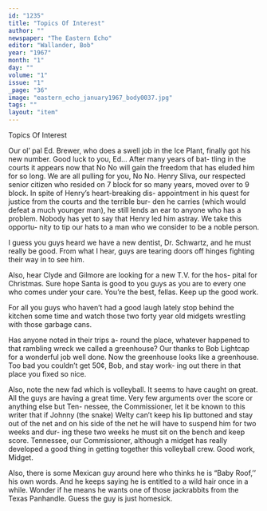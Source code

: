 ```yaml
---
id: "1235"
title: "Topics Of Interest"
author: ""
newspaper: "The Eastern Echo"
editor: "Wallander, Bob"
year: "1967"
month: "1"
day: ""
volume: "1"
issue: "1"
_page: "36"
image: "eastern_echo_january1967_body0037.jpg"
tags: ""
layout: "item"
---
```

Topics Of Interest

Our ol’ pal Ed. Brewer, who does
a swell job in the Ice Plant, finally
got his new number. Good luck to
you, Ed... After many years of bat-
tling in the courts it appears now
that No No will gain the freedom
that has eluded him for so long. We
are all pulling for you, No No. Henry
Sliva, our respected senior citizen
who resided on 7 block for so many
years, moved over to 9 block. In
spite of Henry’s heart-breaking dis-
appointment in his quest for justice
from the courts and the terrible bur-
den he carries (which would defeat
a much younger man), he still lends
an ear to anyone who has a problem.
Nobody has yet to say that Henry led
him astray. We take this opportu-
nity to tip our hats to a man who we
consider to be a noble person.

I guess you guys heard we have a
new dentist, Dr. Schwartz, and he
must really be good. From what I
hear, guys are tearing doors off
hinges fighting their way in to see
him.

Also, hear Clyde and Gilmore are
looking for a new T.V. for the hos-
pital for Christmas. Sure hope Santa
is good to you guys as you are to
every one who comes under your
care. You’re the best, fellas. Keep
up the good work.

For all you guys who haven’t had
a good laugh lately stop behind the
kitchen some time and watch those
two forty year old midgets wrestling
with those garbage cans.

Has anyone noted in their trips a-
round the place, whatever happened
to that rambling wreck we called a
greenhouse? Our thanks to Bob
Lightcap for a wonderful job well
done. Now the greenhouse looks
like a greenhouse. Too bad you
couldn’t get 50¢, Bob, and stay work-
ing out there in that place you fixed
so nice.

Also, note the new fad which is
volleyball. It seems to have caught
on great. All the guys are having a
great time. Very few arguments over
the score or anything else but Ten-
nessee, the Commissioner, let it be
known to this writer that if Johnny
(the snake) Welty can’t keep his lip
buttoned and stay out of the net and
on his side of the net he will have to
suspend him for two weeks and dur-
ing these two weeks he must sit on
the bench and keep score. Tennessee,
our Commissioner, although a midget
has really developed a good thing in
getting together this volleyball crew.
Good work, Midget.

Also, there is some Mexican guy
around here who thinks he is “Baby
Roof,’’ his own words. And he keeps
saying he is entitled to a wild hair
once in a while. Wonder if he means
he wants one of those jackrabbits
from the Texas Panhandle. Guess
the guy is just homesick.
